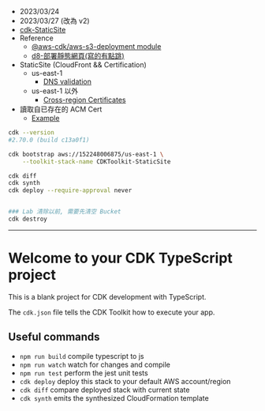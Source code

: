 
- 2023/03/24
- 2023/03/27 (改為 v2)
- [cdk-StaticSite](https://ithelp.ithome.com.tw/articles/10241696)
- Reference
    - [@aws-cdk/aws-s3-deployment module](https://docs.aws.amazon.com/cdk/api/v1/docs/aws-s3-deployment-readme.html)
    - [d8-部署靜態網頁(寫的有點跳)](https://ithelp.ithome.com.tw/articles/10241696)
- StaticSite (CloudFront && Certification)
    - us-east-1
        - [DNS validation](https://docs.aws.amazon.com/cdk/api/v2/docs/aws-cdk-lib.aws_certificatemanager-readme.html#dns-validation)
    - us-east-1 以外
        - [Cross-region Certificates](https://docs.aws.amazon.com/cdk/api/v2/docs/aws-cdk-lib.aws_certificatemanager-readme.html#cross-region-certificates)
- 讀取自已存在的 ACM Cert
    - [Example](https://docs.aws.amazon.com/cdk/api/v1/docs/@aws-cdk_aws-certificatemanager.Certificate.html#example)

```bash
cdk --version
#2.70.0 (build c13a0f1)

cdk bootstrap aws://152248006875/us-east-1 \
    --toolkit-stack-name CDKToolkit-StaticSite

cdk diff
cdk synth
cdk deploy --require-approval never


### Lab 清除以前, 需要先清空 Bucket
cdk destroy
```

------------------------------------------------------------


# Welcome to your CDK TypeScript project

This is a blank project for CDK development with TypeScript.

The `cdk.json` file tells the CDK Toolkit how to execute your app.

## Useful commands

* `npm run build`   compile typescript to js
* `npm run watch`   watch for changes and compile
* `npm run test`    perform the jest unit tests
* `cdk deploy`      deploy this stack to your default AWS account/region
* `cdk diff`        compare deployed stack with current state
* `cdk synth`       emits the synthesized CloudFormation template
